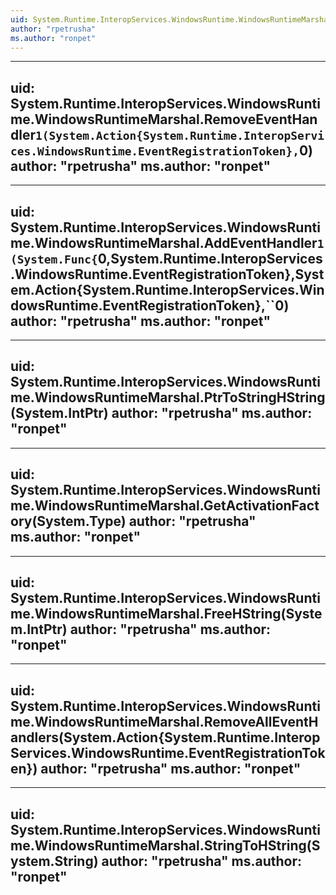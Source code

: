 ```yaml
---
uid: System.Runtime.InteropServices.WindowsRuntime.WindowsRuntimeMarshal
author: "rpetrusha"
ms.author: "ronpet"
---
```


---
uid: System.Runtime.InteropServices.WindowsRuntime.WindowsRuntimeMarshal.RemoveEventHandler``1(System.Action{System.Runtime.InteropServices.WindowsRuntime.EventRegistrationToken},``0)
author: "rpetrusha"
ms.author: "ronpet"
---

---
uid: System.Runtime.InteropServices.WindowsRuntime.WindowsRuntimeMarshal.AddEventHandler``1(System.Func{``0,System.Runtime.InteropServices.WindowsRuntime.EventRegistrationToken},System.Action{System.Runtime.InteropServices.WindowsRuntime.EventRegistrationToken},``0)
author: "rpetrusha"
ms.author: "ronpet"
---

---
uid: System.Runtime.InteropServices.WindowsRuntime.WindowsRuntimeMarshal.PtrToStringHString(System.IntPtr)
author: "rpetrusha"
ms.author: "ronpet"
---

---
uid: System.Runtime.InteropServices.WindowsRuntime.WindowsRuntimeMarshal.GetActivationFactory(System.Type)
author: "rpetrusha"
ms.author: "ronpet"
---

---
uid: System.Runtime.InteropServices.WindowsRuntime.WindowsRuntimeMarshal.FreeHString(System.IntPtr)
author: "rpetrusha"
ms.author: "ronpet"
---

---
uid: System.Runtime.InteropServices.WindowsRuntime.WindowsRuntimeMarshal.RemoveAllEventHandlers(System.Action{System.Runtime.InteropServices.WindowsRuntime.EventRegistrationToken})
author: "rpetrusha"
ms.author: "ronpet"
---

---
uid: System.Runtime.InteropServices.WindowsRuntime.WindowsRuntimeMarshal.StringToHString(System.String)
author: "rpetrusha"
ms.author: "ronpet"
---
